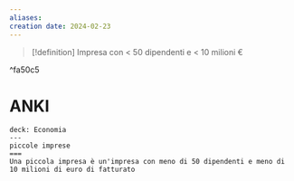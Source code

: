 ```yaml
---
aliases: 
creation date: 2024-02-23
---
```


>[!definition]
>Impresa con < 50 dipendenti e < 10 milioni €

^fa50c5

# ANKI

```anki
deck: Economia
---
piccole imprese
===
Una piccola impresa è un'impresa con meno di 50 dipendenti e meno di 10 milioni di euro di fatturato
```
